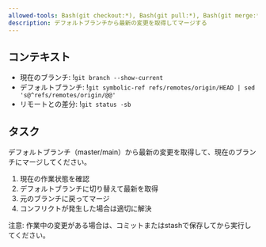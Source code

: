 ```yaml
---
allowed-tools: Bash(git checkout:*), Bash(git pull:*), Bash(git merge:*), Bash(git status:*), Bash(git branch:*)
description: デフォルトブランチから最新の変更を取得してマージする
---
```


## コンテキスト

- 現在のブランチ: !`git branch --show-current`
- デフォルトブランチ: !`git symbolic-ref refs/remotes/origin/HEAD | sed 's@^refs/remotes/origin/@@'`
- リモートとの差分: !`git status -sb`

## タスク

デフォルトブランチ（master/main）から最新の変更を取得して、現在のブランチにマージしてください。

1. 現在の作業状態を確認
2. デフォルトブランチに切り替えて最新を取得
3. 元のブランチに戻ってマージ
4. コンフリクトが発生した場合は適切に解決

注意: 作業中の変更がある場合は、コミットまたはstashで保存してから実行してください。